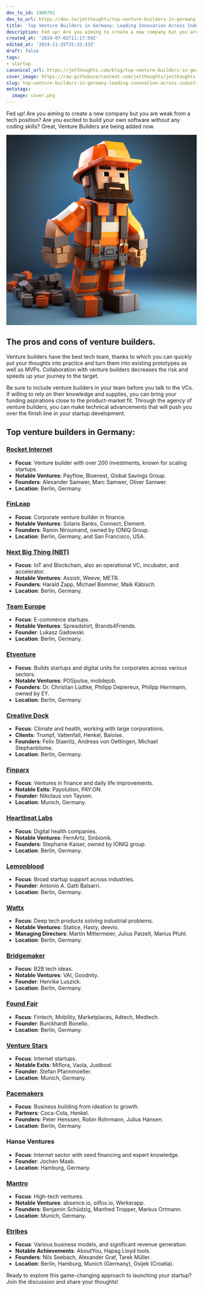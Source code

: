 ```yaml
---
dev_to_id: 1908791
dev_to_url: https://dev.to/jetthoughts/top-venture-builders-in-germany-leading-innovation-across-industries-2lbm
title: 'Top Venture Builders in Germany: Leading Innovation Across Industries'
description: Fed up! Are you aiming to create a new company but you are weak from a tech position? Are you excited...
created_at: '2024-07-02T11:17:59Z'
edited_at: '2024-11-25T15:33:33Z'
draft: false
tags:
- startup
canonical_url: https://jetthoughts.com/blog/top-venture-builders-in-germany-leading-innovation-across-industries-startup/
cover_image: https://raw.githubusercontent.com/jetthoughts/jetthoughts.github.io/master/content/blog/top-venture-builders-in-germany-leading-innovation-across-industries-startup/cover.png
slug: top-venture-builders-in-germany-leading-innovation-across-industries-startup
metatags:
  image: cover.png
---
```

Fed up! Are you aiming to create a new company but you are weak from a tech position? Are you excited to build your own software without any coding skills? Great, Venture Builders are being added now.

![Image description](file_0.png)

The pros and cons of venture builders.
--------------------------------------

Venture builders have the best tech team, thanks to which you can quickly put your thoughts into practice and turn them into existing prototypes as well as MVPs. Collaboration with venture builders decreases the risk and speeds up your journey to the target.

Be sure to include venture builders in your team before you talk to the VCs. If willing to rely on their knowledge and supplies, you can bring your funding aspirations close to the product-market fit. Through the agency of venture builders, you can make technical advancements that will push you over the finish line in your startup development.

Top venture builders in Germany:
--------------------------------

### [Rocket Internet](https://www.rocket-internet.com/)

-   **Focus**: Venture builder with over 200 investments, known for scaling startups.
-   **Notable Ventures**: Payflow, Bluenest, Global Savings Group.
-   **Founders**: Alexander Samwer, Marc Samwer, Oliver Samwer.
-   **Location**: Berlin, Germany.

### [FinLeap](https://finleap.com/)

-   **Focus**: Corporate venture builder in finance.
-   **Notable Ventures**: Solaris Banks, Connect, Element.
-   **Founders**: Ramin Niroumand, owned by IONIQ Group.
-   **Location**: Berlin, Germany, and San Francisco, USA.

### [Next Big Thing (NBT)](https://nextbigthing.ag/)

-   **Focus**: IoT and Blockchain, also an operational VC, incubator, and accelerator.
-   **Notable Ventures**: Assistr, Weeve, METR.
-   **Founders**: Harald Zapp, Michael Bommer, Maik Käbisch.
-   **Location**: Berlin, Germany.

### [Team Europe](https://teamglobal.net/)

-   **Focus**: E-commerce startups.
-   **Notable Ventures**: Spreadshirt, Brands4Friends.
-   **Founder**: Lukasz Gadowski.
-   **Location**: Berlin, Germany.

### [Etventure](https://www.etventure.de/)

-   **Focus**: Builds startups and digital units for corporates across various sectors.
-   **Notable Ventures**: POSpulse, mobilejob.
-   **Founders**: Dr. Christian Lüdtke, Philipp Depiereux, Philipp Herrmann, owned by EY.
-   **Location**: Berlin, Germany.

### [Creative Dock](https://www.creativedock.com//)

-   **Focus**: Climate and health, working with large corporations.
-   **Clients**: Trumpf, Vattenfall, Henkel, Baloise.
-   **Founders**: Felix Staeritz, Andreas von Oettingen, Michael Stephanblome.
-   **Location**: Berlin, Germany.

### [Finparx](https://finparx.com/)

-   **Focus**: Ventures in finance and daily life improvements.
-   **Notable Exits**: Payolution, PAY.ON.
-   **Founder**: Nikolaus von Taysen.
-   **Location**: Munich, Germany.

### [Heartbeat Labs](https://www.heartbeatlabs.com/)

-   **Focus**: Digital health companies.
-   **Notable Ventures**: FernArtz, Sinbionik.
-   **Founders**: Stephanie Kaiser, owned by IONIQ group.
-   **Location**: Berlin, Germany.

### [Lemonblood](http://www.lemonblood.com/)

-   **Focus**: Broad startup support across industries.
-   **Founder**: Antonio A. Gatti Balsarri.
-   **Location**: Berlin, Germany.

### [Wattx](https://www.wattx.io/)

-   **Focus**: Deep tech products solving industrial problems.
-   **Notable Ventures**: Statice, Hasty, deevio.
-   **Managing Directors**: Martin Mittermeier, Julius Patzelt, Marius Pfuhl.
-   **Location**: Berlin, Germany.

### [Bridgemaker](https://en.bridgemaker.com/)

-   **Focus**: B2B tech ideas.
-   **Notable Ventures**: VAI, Goodnity.
-   **Founder**: Henrike Luszick.
-   **Location**: Berlin, Germany.

### [Found Fair](https://foundfair.de/)

-   **Focus**: Fintech, Mobility, Marketplaces, Adtech, Medtech.
-   **Founder**: Burckhardt Bonello.
-   **Location**: Berlin, Germany.

### [Venture Stars](https://www.venture-stars.com/)

-   **Focus**: Internet startups.
-   **Notable Exits**: Miflora, Vaola, Justbool.
-   **Founder**: Stefan Pfannmoeller.
-   **Location**: Munich, Germany.

### [Pacemakers](https://www.pacemakers.io/)

-   **Focus**: Business building from ideation to growth.
-   **Partners**: Coca-Cola, Henkel.
-   **Founders**: Peter Henssen, Robin Rohrmann, Julius Hansen.
-   **Location**: Berlin, Germany.

### Hanse Ventures

-   **Focus**: Internet sector with seed financing and expert knowledge.
-   **Founder**: Jochen Maab.
-   **Location**: Hamburg, Germany.

### [Mantro](https://www.mantro.net/)

-   **Focus**: High-tech ventures.
-   **Notable Ventures**: absence.io, oilfox.io, Werkerapp.
-   **Founders**: Benjamin Schüdzig, Manfred Tropper, Markus Ortmann.
-   **Location**: Munich, Germany.

### [Etribes](https://etribes.de/)

-   **Focus**: Various business models, and  significant revenue generation.
-   **Notable Achievements**: AboutYou, Hapag Lloyd tools.
-   **Founders**: Nils Seebach, Alexander Graf, Tarek Müller.
-   **Location**: Berlin, Hamburg, Munich (Germany), Osijek (Croatia).

Ready to explore this game-changing approach to launching your startup? Join the discussion and share your thoughts!